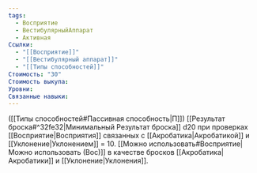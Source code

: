 ```yaml
---
tags:
  - Восприятие
  - ВестибулярныйАппарат
  - Активная
Ссылки:
  - "[[Восприятие]]"
  - "[[Вестибулярный аппарат]]"
  - "[[Типы способностей]]"
Стоимость: "30"
Стоимость выкупа: 
Уровни: 
Связанные навыки:
---
```

([[Типы способностей#Пассивная способность|П]]) [[Результат броска#^32fe32|Минимальный Результат броска]] d20 при проверках [[Восприятие|Восприятия]] связанных с [[Акробатика|Акробатикой]] и [[Уклонение|Уклонением]] = 10. [[Можно использовать#Восприятие|Можно использовать (Вос)]] в качестве бросков [[Акробатика|Акробатики]] и [[Уклонение|Уклонения]].